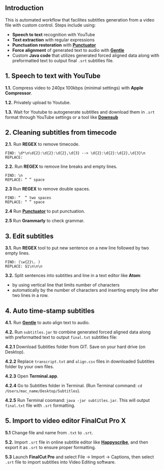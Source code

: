 ## Introduction
This is automated workflow that facilites subtitles generation from a video file with custom control. Steps include using:

* **Speech to text** recognition with YouTube
* **Text extraction** with regular expressions
* **Punctuation restoration** with [**Punctuator**](http://bark.phon.ioc.ee/punctuator)
* **Force alignment** of generated text to audio with [**Gentle**](http://gentle-demo.lowerquality.com)
* Custom **Java code** that utilizes generated forced aligned data along with preformatted text to output final `.srt` subtitles file.

## 1. Speech to text with YouTube
**1.1.** Compress video to 240px 100kbps (minimal settings) with **Apple Compressor**.

**1.2.** Privately upload to Youtube.

**1.3.** Wait for Youtube to autogenerate subtitles and download them in `.srt` format through YouTube settings or a tool like [**Downsub**](https://downsub.com)

## 2. Cleaning subtitles from timecode
**2.1.** Run **REGEX** to remove timecode.

```
FIND: \d*\n\d{2}:\d{2}:\d{2},\d{3} --> \d{2}:\d{2}:\d{2},\d{3}\n
REPLACE:
```

**2.2.** Run **REGEX** to remove line breaks and empty lines.

```
FIND: \n
REPLACE: “ ” space
```
**2.3** Run **REGEX** to remove double spaces. 

```
FIND: “  ” two spaces
REPLACE: “ ” space
```

**2.4** Run [**Punctuator**](http://bark.phon.ioc.ee/punctuator) to put punctuation.

**2.5** Run **Grammarly** to check grammar.

## 3. Edit subtitles
**3.1.** Run **REGEX** tool to put new sentence on a new line followed by two empty lines.

```
FIND: (\w{2}\. )
REPLACE: $1\n\n\n
```
**3.2.** Split sentences into subtitles and line in a text editor like **Atom**:

* by using vertical line that limits number of characters
* automatically by the number of characters and inserting empty line after two lines in a row.

## 4. Auto time-stamp subtitles
**4.1.** Run [**Gentle**](http://gentle-demo.lowerquality.com) to auto align text to audio.

**4.2.** Run `subtitles.jar` to combine generated forced aligned data along with preformatted text to output `final.txt` subtitles file:

**4.2.1** Download Subtitles folder from GIT. Save on your hard drive (on Desktop).

**4.2.2** Replace `transcript.txt` and `align.csv` files in downloaded Subtitles folder by your own files.

**4.2.3** Open **Terminal.app**.

**4.2.4** Go to Subtitles folder in Terminal. (Run Terminal command: `cd /Users/mac_name/Desktop/Subtitles`).

**4.2.5** Run Terminal coomand: `java -jar subtitles.jar`. This will output `final.txt` file with `.srt` formatting.

## 5. Import to video editor FinalCut Pro X
**5.1** Change file and name from `.txt` to `.srt`.

**5.2.** Import `.srt` file in online subtitle editor like [**Happyscribe**](https://www.happyscribe.com/subtitle-tools/online-subtitle-editor/free), and then export it as `.srt` to ensure proper formatting.

**5.3** Launch **FinalCut Pro** and select File -> Import -> Captions, then select `.srt` file to import subtitles into Video Editing software.
